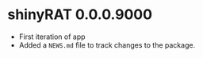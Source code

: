 # shinyRAT 0.0.0.9000

* First iteration of app
* Added a `NEWS.md` file to track changes to the package.
